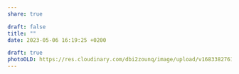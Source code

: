 ```yaml
---
share: true

draft: false
title: ""
date: 2023-05-06 16:19:25 +0200

draft: true
photoOLD: https://res.cloudinary.com/dbi2zounq/image/upload/v1683382761/cya9la68ivi2iimpliw9.jpg
---
```

